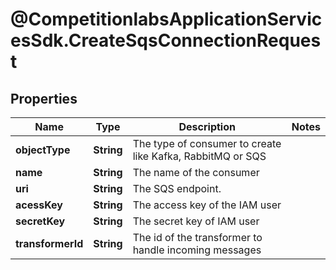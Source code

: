 # @CompetitionlabsApplicationServicesSdk.CreateSqsConnectionRequest

## Properties

Name | Type | Description | Notes
------------ | ------------- | ------------- | -------------
**objectType** | **String** | The type of consumer to create like Kafka, RabbitMQ or SQS | 
**name** | **String** | The name of the consumer | 
**uri** | **String** | The SQS endpoint. | 
**acessKey** | **String** | The access key of the IAM user | 
**secretKey** | **String** | The secret key of IAM user | 
**transformerId** | **String** | The id of the transformer to handle incoming messages | 


